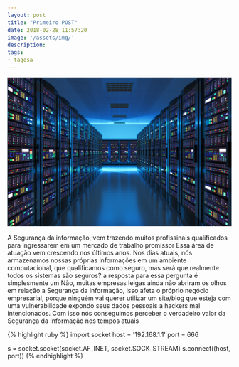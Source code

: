 ```yaml
---
layout: post
title: "Primeiro POST"
date: 2018-02-28 11:57:20
image: '/assets/img/'
description:
tags:
- tagosa
---
```


![Alt da minha Imagem](/assets/img/NovasImagensDay/integration-small.jpg "Security")

A Segurança da informação, vem trazendo muitos profissinais qualificados para ingressarem em um mercado de trabalho promissor
Essa área de atuação vem crescendo nos últimos anos. Nos dias atuais, nós armazenamos nossas próprias informações em um ambiente computacional, que qualificamos como seguro, mas será que realmente todos os sistemas são seguros? a resposta para essa pergunta é simplesmente um Não, muitas empresas leigas ainda não abriram os olhos em relação a Segurança da informação, isso afeta o próprio negócio empresarial, porque ninguém vai querer utilizar um site/blog que esteja com uma vulnerabilidade expondo seus dados pessoais a hackers mal intencionados. Com isso nós conseguimos perceber o verdadeiro valor da Segurança da Informação nos tempos atuais

{% highlight ruby %}
import socket
host = '192.168.1.1'
port = 666

s = socket.socket(socket.AF_INET, socket.SOCK_STREAM)
s.connect((host, port))
{% endhighlight %}